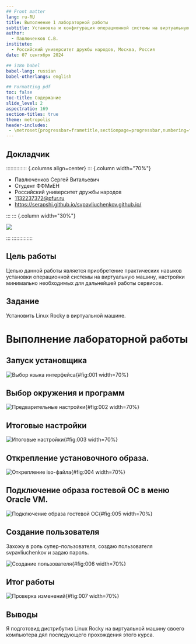 ```yaml
---
## Front matter
lang: ru-RU
title: Выполнение 1 лабораторной работы
subtitle: Установка и конфигурация операционной системы на виртуальную машину
author:
  - Павлюченков С.В.
institute:
  - Российский университет дружбы народов, Москва, Россия
date: 07 сентября 2024

## i18n babel
babel-lang: russian
babel-otherlangs: english

## Formatting pdf
toc: false
toc-title: Содержание
slide_level: 2
aspectratio: 169
section-titles: true
theme: metropolis
header-includes:
 - \metroset{progressbar=frametitle,sectionpage=progressbar,numbering=fraction}
---
```



## Докладчик

:::::::::::::: {.columns align=center}
::: {.column width="70%"}

  * Павлюченков Сергей Витальевич
  * Студент ФФМиЕН
  * Российский университет дружбы народов
  * [1132237372@pfur.ru](mailto:1132237372@pfur.ru)
  * <https://serapshi.github.io/svpavliuchenkov.github.io/>

:::
::: {.column width="30%"}

![](./image/my_photo.jpg)

:::
::::::::::::::


## Цель работы


Целью данной работы является приобретение практических навыков установки операционной системы на виртуальную машину, настройки минимально необходимых для дальнейшей работы сервисов.

## Задание

Установить Linux Rocky в виртуальной машине.


# Выполнение лабораторной работы


## Запуск установщикa

![Выбор языка интерфейса](image/2.png){#fig:001 width=70%}

## Выбор окружения и программ

![Предварительные настройки](image/4.png){#fig:002 width=70%}

##  Итоговые настройки

![Итоговые настройки](image/5.png){#fig:003 width=70%}


## Открепление установочного образа.

![Открепление iso-файла](image/7.png){#fig:004 width=70%}

## Подключение образа гостевой ОС в меню Oracle VM.

![Подключение образа гостевой ОС](image/8.png){#fig:005 width=70%}

## Создание пользователя

Захожу в роль супер-пользователя, создаю пользователя svpavliuchenkov и задаю пароль.

![Создание пользователя](image/16.png){#fig:006 width=70%}

## Итог работы

![Проверка изменений](image/17.png){#fig:007 width=70%}


## Выводы

Я подготовид дистрибутив Linux Rocky на виртуальной машину своего компьютера дял последующего прохождения этого курса.
